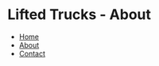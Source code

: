 <html>
<head>
<title>Lifted Trucks</title>
<link rel="stylesheet" href="style.css">
</head>
<body>
<div class="container">
<div class="header">
<h1>Lifted Trucks - About </h1>
</div>
<div class="navbar">
<ul>
<li><a href="index.html">Home</a></li>
<li><a href="about.html">About</a></li>
<li><a href="contact.html">Contact</a></li>
  
  
